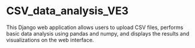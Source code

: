 # CSV_data_analysis_VE3
This Django web application allows users to upload CSV files, performs basic data analysis using pandas and numpy, and displays the results and visualizations on the web interface.
